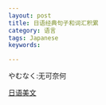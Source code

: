 ```yaml
---
layout: post
title: 日语经典句子和词汇积累
category: 语言
tags: Japanese
keywords:

---
```




やむなく:无可奈何



[日语美文](http://www.kekejp.com/listen/practical/meiwen/)
